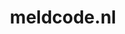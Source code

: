 ---
layout: post
title:  "meldcode.nl"
internal_url:  "/dutchgov/meldcode.nl.html"
subdomains_count: 2
all_subdomains_count: 2
urls_count: 2
ssl_rank: 0
http_rank: 75
url_link: /data/meldcode.nl/urls.txt
all_subdomains_link: /data/meldcode.nl/all_subdomains.txt
subdomains_link: /data/meldcode.nl/subdomains.txt
categories: dutchgov
---